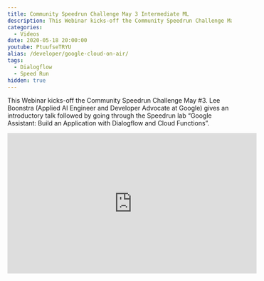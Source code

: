 ```yaml
---
title: Community Speedrun Challenge May 3 Intermediate ML
description: This Webinar kicks-off the Community Speedrun Challenge May Lee Boonstra (Applied AI Engineer and Developer Advocate at Google) gives an introductory talk followed by going through the Speedrun lab “Google Assistant Build an Application with Dialogflow and Cloud Functions”. 
categories:
  - Videos
date: 2020-05-18 20:00:00
youtube: PtuufseTRYU
alias: /developer/google-cloud-on-air/
tags:
  - Dialogflow
  - Speed Run
hidden: true
---
```


This Webinar kicks-off the Community Speedrun Challenge May #3. Lee Boonstra (Applied AI Engineer and Developer Advocate at Google) gives an introductory talk followed by going through the Speedrun lab “Google Assistant: Build an Application with Dialogflow and Cloud Functions”. 

<!--more-->

<iframe width="560" height="315" src="https://www.youtube.com/embed/PtuufseTRYU" frameborder="0" allow="accelerometer; autoplay; encrypted-media; gyroscope; picture-in-picture" allowfullscreen></iframe>



